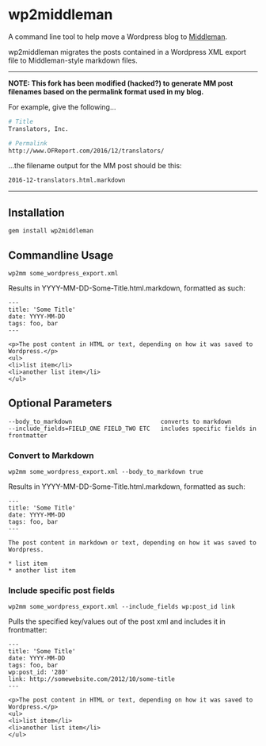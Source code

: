 # wp2middleman

A command line tool to help move a Wordpress blog to [Middleman](http://middlemanapp.com).

wp2middleman migrates the posts contained in a Wordpress XML export file to Middleman-style markdown files.

---
**NOTE: This fork has been modified (hacked?) to generate MM post filenames based on the permalink format used in my blog.**

For example, give the following...

```sh
# Title
Translators, Inc.

# Permalink
http://www.OFReport.com/2016/12/translators/
```

...the filename output for the MM post should be this:

```sh
2016-12-translators.html.markdown
```

---

## Installation

```
gem install wp2middleman
```

## Commandline Usage

```
wp2mm some_wordpress_export.xml
```

Results in YYYY-MM-DD-Some-Title.html.markdown, formatted as such:

```
---
title: 'Some Title'
date: YYYY-MM-DD
tags: foo, bar
---

<p>The post content in HTML or text, depending on how it was saved to Wordpress.</p>
<ul>
<li>list item</li>
<li>another list item</li>
</ul>
```

## Optional Parameters

```
--body_to_markdown                         converts to markdown
--include_fields=FIELD_ONE FIELD_TWO ETC   includes specific fields in frontmatter
```

### Convert to Markdown

```
wp2mm some_wordpress_export.xml --body_to_markdown true
```

Results in YYYY-MM-DD-Some-Title.html.markdown, formatted as such:

```
---
title: 'Some Title'
date: YYYY-MM-DD
tags: foo, bar
---

The post content in markdown or text, depending on how it was saved to Wordpress.

* list item
* another list item
```

### Include specific post fields

```
wp2mm some_wordpress_export.xml --include_fields wp:post_id link
```

Pulls the specified key/values out of the post xml and includes it in frontmatter:

```
---
title: 'Some Title'
date: YYYY-MM-DD
tags: foo, bar
wp:post_id: '280'
link: http://somewebsite.com/2012/10/some-title
---

<p>The post content in HTML or text, depending on how it was saved to Wordpress.</p>
<ul>
<li>list item</li>
<li>another list item</li>
</ul>
```


